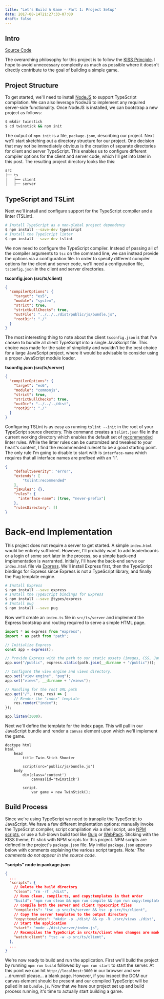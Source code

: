 ```yaml
---
title: "Let's Build A Game - Part 1: Project Setup"
date: 2017-08-14T21:27:33-07:00
draft: false
---
```


## Intro

[Source Code](https://github.com/NateHark/twinstick)

The overarching philosophy for this project is to follow the 
[KISS Principle](https://en.wikipedia.org/wiki/KISS_principle). I hope to avoid unnecessary complexity as much as 
possible where it doesn't directly contribute to the goal of building a simple game.

## Project Structure

To get started, we'll need to install [NodeJS](https://nodejs.org) to support TypeScript compilation. We can also 
leverage NodeJS to implement any required server-side functionality. Once NodeJS is installed, we can bootstrap a
new project as follows:

```bash
$ mkdir twinstick
$ cd twinstick && npm init
```

The output of `npm init` is a file, `package.json`, describing our project. 
Next we'll start sketching out a directory structure for our project. One decision that may not be 
immediately obvious is the creation of separate directories for client and server TypeScript. This enables 
us to configure different compiler options for the client and server code, which I'll get into later in 
this post. The resulting project directory looks like this:

```txt
src
├── ts
│   ├── client
│   ├── server
```

## TypeScript and TSLint

Next we'll install and configure support for the TypeScript compiler and a linter (TSLint).

```bash
# Install TypeScript as a non-global project dependency
$ npm install --save-dev typescript
# Install the TypeScript linter
$ npm install --save-dev tslint
```
We now need to configure the TypeScript compiler. Instead of passing all of the compiler arguments to `tsc` 
on the command line, we can instead provide the options via a configuration file. In order to specify 
different compiler options for the client and server code, we'll need a configuration file, `tsconfig.json` 
in the client and server directories.

**tsconfig.json (src/ts/client)**

```json
{
  "compilerOptions": {
    "target": "es5",
    "module": "system",
    "strict": true,
    "strictNullChecks": true,
    "outFile": "../../../dist/public/js/bundle.js",
    "rootDir": "./"
  }
} 
```
The most interesting thing to note about the client `tsconfig.json` is that I've chosen to bundle all client 
TypeScript into a single JavaScript file. This choice was made for the sake of simplicity and wouldn't be 
the best choice for a large JavaScript project, where it would be advisable to consider using a proper 
JavaScript module loader. 

**tsconfig.json (src/ts/server)**

```json
{
  "compilerOptions": {
    "target": "es6",
    "module": "commonjs",
    "strict": true,
    "strictNullChecks": true,
    "outDir": "../../../dist",
    "rootDir": "./"
  }
}
```

Configuring TSLint is as easy as running `tslint --init` in the root of your TypeScript source directory. 
This command creates a `tslint.json` file in the current working directory which enables the default set 
of [recommended](https://github.com/palantir/tslint/blob/master/src/configs/recommended.ts) linter rules. 
While the linter rules can be customized and tweaked to your heart's content, I find the recommended ruleset 
to be a good starting point. The only rule I'm going to disable to start with is `interface-name` which requires that 
all interface names are prefixed with an "I". 

```json
{
    "defaultSeverity": "error",
    "extends": [
        "tslint:recommended"
    ],
    "jsRules": {},
    "rules": {
      "interface-name": [true, "never-prefix"]
    },
    "rulesDirectory": []
}
```

# Back-end Implementation

This project does not require a server to get started. A simple `index.html` would be entirely sufficient. 
However, I'll probably want to add leaderboards or a login of some sort later in the process, so a simple back-end 
implementation is warranted. Initially, I'll have the back-end serve our `index.html` file via 
[Express](https://expressjs.com/). We'll install Express first, then the TypeScript bindings for Express 
since Express is not a TypeScript library, and finally the Pug template engine.

```bash
# Install Express
$ npm install --save express
# Install the TypeScript bindings for Express
$ npm install --save @types/express
# Install pug
$ npm install --save pug
```

Now we'll create an `index.ts` file in `src/ts/server` and implement the Express bootstrap and routing required to 
serve a simple HTML page.

```typescript
import * as express from "express";
import * as path from "path";

// Initialize Express
const app = express();

// Provide Express with the path to our static assets (images, CSS, JavaScript)
app.use("/public", express.static(path.join(__dirname + "/public")));

// Configure the view engine and views directory.
app.set("view engine", "pug");
app.set("views", __dirname + "/views");

// Handling for the root URL path 
app.get("/", (req, res) => {
    // Render the "index" template 
    res.render("index");
});

app.listen(3000);
``` 

Next we'll define the template for the index page. This will pull in our JavaScript bundle and render a `canvas` 
element upon which we'll implement the game.

```text
doctype html
html
    head
        title Twin-Stick Shooter

        script(src='public/js/bundle.js')
    body
        div(class='content')
            canvas(id='twinstick')
        
        script.
            var game = new TwinStick();
```

## Build Process

Since we're using TypeScript we need to transpile the TypeScript to JavaScript. We have a few different 
implentation options: manually invoke the TypeScript compiler, script compilation via a shell script, use 
[NPM scripts](https://docs.npmjs.com/misc/scripts), or use a full-blown build tool like [Gulp](https://gulpjs.com/) 
or [WebPack](https://webpack.github.io/). Sticking with the KISS theme, I'll stick with NPM scripts for this project. 
NPM scripts are defined in the project's `package.json` file. My initial `package.json` appears below with comments 
explaining the various script targets. _Note: The comments do not appear in the source code._

**"scripts" node in package.json**

```json
{
  ...
  "scripts": {
    // Delete the build directory
    "clean": "rm -rf ./dist",
    // Runs clean, compile:ts, and copy:templates in that order
    "build": "npm run clean && npm run compile && npm run copy:templates",
    // Compile both the server and client TypeScript files
    "compile:ts": "tsc -p src/ts/server && tsc -p src/ts/client",
    // Copy the server templates to the output directory
    "copy:templates": "mkdir -p ./dist/ && cp -R ./src/views ./dist",
    // Start the application
    "start": "node ./dist/server/index.js",
    // Recompiles the TypeScript in src/ts/client when changes are made
    "watch:client": "tsc -w -p src/ts/client",
  },
  ...
}
```

We're now ready to build and run the application. First we'll build the project by running `npm run build` followed by 
`npm run start` to start the server. At this point we can hit `http://localhost:3000` in our browser and see 
...drumroll please... a blank page. However, if you inspect the DOM our canvas element should be present and our 
compiled TypeScript will be pulled in as `bundle.js`. Now that we have our project set up and build process running, 
it's time to actually start building a game.






